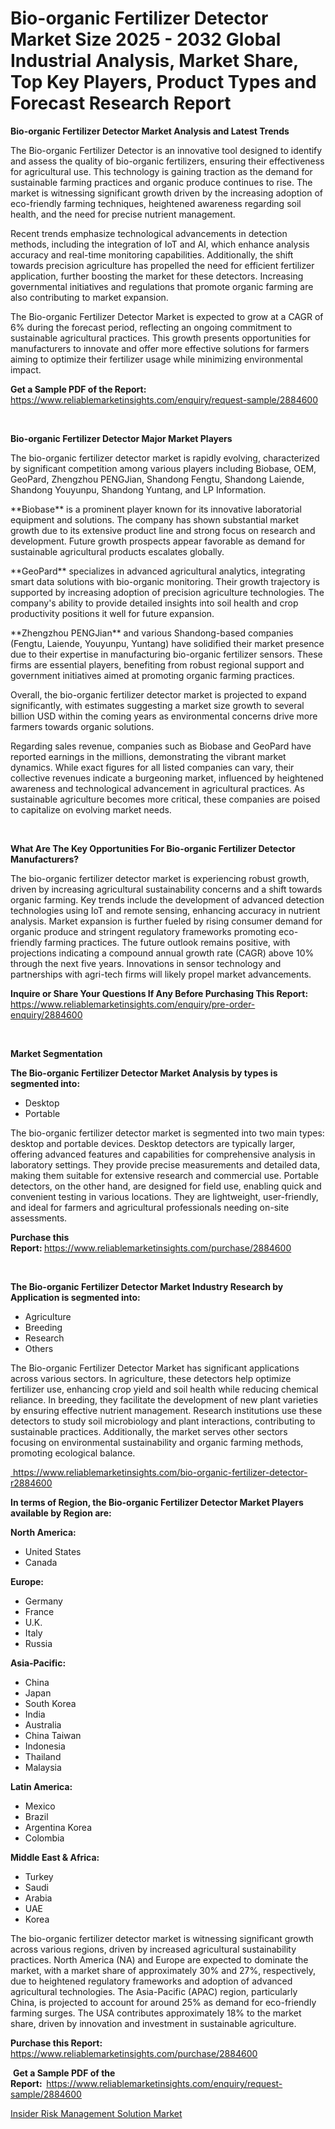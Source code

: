 <p><h1>Bio-organic Fertilizer Detector Market Size 2025 - 2032 Global Industrial Analysis, Market Share, Top Key Players, Product Types and Forecast Research Report</h1></p><p><strong>Bio-organic Fertilizer Detector Market Analysis and Latest Trends</strong></p>
<p><p>The Bio-organic Fertilizer Detector is an innovative tool designed to identify and assess the quality of bio-organic fertilizers, ensuring their effectiveness for agricultural use. This technology is gaining traction as the demand for sustainable farming practices and organic produce continues to rise. The market is witnessing significant growth driven by the increasing adoption of eco-friendly farming techniques, heightened awareness regarding soil health, and the need for precise nutrient management.</p><p>Recent trends emphasize technological advancements in detection methods, including the integration of IoT and AI, which enhance analysis accuracy and real-time monitoring capabilities. Additionally, the shift towards precision agriculture has propelled the need for efficient fertilizer application, further boosting the market for these detectors. Increasing governmental initiatives and regulations that promote organic farming are also contributing to market expansion.</p><p>The Bio-organic Fertilizer Detector Market is expected to grow at a CAGR of 6% during the forecast period, reflecting an ongoing commitment to sustainable agricultural practices. This growth presents opportunities for manufacturers to innovate and offer more effective solutions for farmers aiming to optimize their fertilizer usage while minimizing environmental impact.</p></p>
<p><strong>Get a Sample PDF of the Report:&nbsp;</strong> <a href="https://www.reliablemarketinsights.com/enquiry/request-sample/2884600?utm_campaign=2885&utm_medium=2&utm_source=Github&utm_content=ia&utm_term=13032025&utm_id=bio-organic-fertilizer-detector">https://www.reliablemarketinsights.com/enquiry/request-sample/2884600</a></p>
<p>&nbsp;</p>
<p><strong>Bio-organic Fertilizer Detector Major Market Players</strong></p>
<p><p>The bio-organic fertilizer detector market is rapidly evolving, characterized by significant competition among various players including Biobase, OEM, GeoPard, Zhengzhou PENGJian, Shandong Fengtu, Shandong Laiende, Shandong Youyunpu, Shandong Yuntang, and LP Information. </p><p>**Biobase** is a prominent player known for its innovative laboratorial equipment and solutions. The company has shown substantial market growth due to its extensive product line and strong focus on research and development. Future growth prospects appear favorable as demand for sustainable agricultural products escalates globally.</p><p>**GeoPard** specializes in advanced agricultural analytics, integrating smart data solutions with bio-organic monitoring. Their growth trajectory is supported by increasing adoption of precision agriculture technologies. The company's ability to provide detailed insights into soil health and crop productivity positions it well for future expansion.</p><p>**Zhengzhou PENGJian** and various Shandong-based companies (Fengtu, Laiende, Youyunpu, Yuntang) have solidified their market presence due to their expertise in manufacturing bio-organic fertilizer sensors. These firms are essential players, benefiting from robust regional support and government initiatives aimed at promoting organic farming practices.</p><p>Overall, the bio-organic fertilizer detector market is projected to expand significantly, with estimates suggesting a market size growth to several billion USD within the coming years as environmental concerns drive more farmers towards organic solutions. </p><p>Regarding sales revenue, companies such as Biobase and GeoPard have reported earnings in the millions, demonstrating the vibrant market dynamics. While exact figures for all listed companies can vary, their collective revenues indicate a burgeoning market, influenced by heightened awareness and technological advancement in agricultural practices. As sustainable agriculture becomes more critical, these companies are poised to capitalize on evolving market needs.</p></p>
<p>&nbsp;</p>
<p><strong>What Are The Key Opportunities For Bio-organic Fertilizer Detector Manufacturers?</strong></p>
<p><p>The bio-organic fertilizer detector market is experiencing robust growth, driven by increasing agricultural sustainability concerns and a shift towards organic farming. Key trends include the development of advanced detection technologies using IoT and remote sensing, enhancing accuracy in nutrient analysis. Market expansion is further fueled by rising consumer demand for organic produce and stringent regulatory frameworks promoting eco-friendly farming practices. The future outlook remains positive, with projections indicating a compound annual growth rate (CAGR) above 10% through the next five years. Innovations in sensor technology and partnerships with agri-tech firms will likely propel market advancements.</p></p>
<p><strong>Inquire or Share Your Questions If Any Before Purchasing This Report:</strong> <a href="https://www.reliablemarketinsights.com/enquiry/pre-order-enquiry/2884600?utm_campaign=2885&utm_medium=2&utm_source=Github&utm_content=ia&utm_term=13032025&utm_id=bio-organic-fertilizer-detector">https://www.reliablemarketinsights.com/enquiry/pre-order-enquiry/2884600</a></p>
<p>&nbsp;</p>
<p><strong>Market Segmentation</strong></p>
<p><strong>The Bio-organic Fertilizer Detector Market Analysis by types is segmented into:</strong></p>
<p><ul><li>Desktop</li><li>Portable</li></ul></p>
<p><p>The bio-organic fertilizer detector market is segmented into two main types: desktop and portable devices. Desktop detectors are typically larger, offering advanced features and capabilities for comprehensive analysis in laboratory settings. They provide precise measurements and detailed data, making them suitable for extensive research and commercial use. Portable detectors, on the other hand, are designed for field use, enabling quick and convenient testing in various locations. They are lightweight, user-friendly, and ideal for farmers and agricultural professionals needing on-site assessments.</p></p>
<p><strong>Purchase this Report:&nbsp;</strong><a href="https://www.reliablemarketinsights.com/purchase/2884600?utm_campaign=2885&utm_medium=2&utm_source=Github&utm_content=ia&utm_term=13032025&utm_id=bio-organic-fertilizer-detector">https://www.reliablemarketinsights.com/purchase/2884600</a></p>
<p>&nbsp;</p>
<p><strong>The Bio-organic Fertilizer Detector Market Industry Research by Application is segmented into:</strong></p>
<p><ul><li>Agriculture</li><li>Breeding</li><li>Research</li><li>Others</li></ul></p>
<p><p>The Bio-organic Fertilizer Detector Market has significant applications across various sectors. In agriculture, these detectors help optimize fertilizer use, enhancing crop yield and soil health while reducing chemical reliance. In breeding, they facilitate the development of new plant varieties by ensuring effective nutrient management. Research institutions use these detectors to study soil microbiology and plant interactions, contributing to sustainable practices. Additionally, the market serves other sectors focusing on environmental sustainability and organic farming methods, promoting ecological balance.</p></p>
<p><a href="https://www.reliablemarketinsights.com/bio-organic-fertilizer-detector-r2884600?utm_campaign=2885&utm_medium=2&utm_source=Github&utm_content=ia&utm_term=13032025&utm_id=bio-organic-fertilizer-detector">&nbsp;https://www.reliablemarketinsights.com/bio-organic-fertilizer-detector-r2884600</a></p>
<p><strong>In terms of Region, the Bio-organic Fertilizer Detector Market Players available by Region are:</strong></p>
<p>
    <p> <strong> North America: </strong>
        <ul>
            <li>United States</li>
            <li>Canada</li>
        </ul>
        </p> 
    <p> <strong> Europe: </strong>
        <ul>
            <li>Germany</li>
            <li>France</li>
            <li>U.K.</li>
            <li>Italy</li>
            <li>Russia</li>
        </ul>
        </p> 
    <p> <strong> Asia-Pacific: </strong>
        <ul>
            <li>China</li>
            <li>Japan</li>
            <li>South Korea</li>
            <li>India</li>
            <li>Australia</li>
            <li>China Taiwan</li>
            <li>Indonesia</li>
            <li>Thailand</li>
            <li>Malaysia</li>
        </ul>
        </p> 
    <p> <strong> Latin America: </strong>
        <ul>
            <li>Mexico</li>
            <li>Brazil</li>
            <li>Argentina Korea</li>
            <li>Colombia</li>
        </ul>
        </p> 
    <p> <strong> Middle East & Africa: </strong>
        <ul>
            <li>Turkey</li>
            <li>Saudi</li>
            <li>Arabia</li>
            <li>UAE</li>
            <li>Korea</li>
        </ul>
    </p>
    </p>
<p><p>The bio-organic fertilizer detector market is witnessing significant growth across various regions, driven by increased agricultural sustainability practices. North America (NA) and Europe are expected to dominate the market, with a market share of approximately 30% and 27%, respectively, due to heightened regulatory frameworks and adoption of advanced agricultural technologies. The Asia-Pacific (APAC) region, particularly China, is projected to account for around 25% as demand for eco-friendly farming surges. The USA contributes approximately 18% to the market share, driven by innovation and investment in sustainable agriculture.</p></p>
<p><strong>Purchase this Report: </strong><a href="https://www.reliablemarketinsights.com/purchase/2884600?utm_campaign=2885&utm_medium=2&utm_source=Github&utm_content=ia&utm_term=13032025&utm_id=bio-organic-fertilizer-detector">https://www.reliablemarketinsights.com/purchase/2884600</a></p>
<p>&nbsp;<strong>Get a Sample PDF of the Report:&nbsp;&nbsp;</strong><a href="https://www.reliablemarketinsights.com/enquiry/request-sample/2884600?utm_campaign=2885&utm_medium=2&utm_source=Github&utm_content=ia&utm_term=13032025&utm_id=bio-organic-fertilizer-detector">https://www.reliablemarketinsights.com/enquiry/request-sample/2884600</a></p>
<p><strong></strong></p>
<p><p><a href="https://github.com/tselahiara/Market-Research-Report-List-1/blob/main/insider-risk-management-solution-market.md?utm_campaign=2885&utm_medium=2&utm_source=Github&utm_content=ia&utm_term=13032025&utm_id=bio-organic-fertilizer-detector">Insider Risk Management Solution Market</a></p></p>